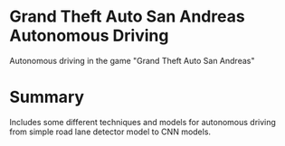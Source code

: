 # Grand Theft Auto San Andreas Autonomous Driving
Autonomous driving in the game "Grand Theft Auto San Andreas"

# Summary
Includes some different techniques and models for autonomous driving from simple road lane detector model to CNN models.

